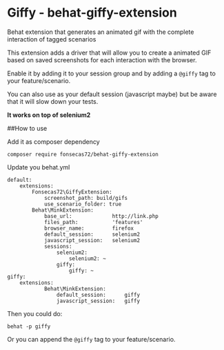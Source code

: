 # Giffy - behat-giffy-extension

Behat extension that generates an animated gif with the complete interaction of tagged scenarios

This extension adds a driver that will allow you  to create a animated GIF based on saved screenshots for each interaction with the browser.

Enable it by adding it to your session group and by adding a `@giffy` tag to your feature/scenario.

You can also use as your default session (javascript maybe) but be aware that it will slow down your tests.

**It works on top of selenium2**

##How to use

Add it as composer dependency

`composer require fonsecas72/behat-giffy-extension`

Update you behat.yml

```
default:
    extensions:
        Fonsecas72\GiffyExtension:
            screenshot_path: build/gifs
            use_scenario_folder: true
        Behat\MinkExtension:
            base_url:             http://link.php
            files_path:           'features'
            browser_name:         firefox
            default_session:      selenium2
            javascript_session:   selenium2
            sessions:
                selenium2:
                    selenium2: ~
                giffy:
                    giffy: ~
giffy:
    extensions:
            Behat\MinkExtension:
                default_session:      giffy
                javascript_session:   giffy
```

Then you could do:

`behat -p giffy`

Or you can append the `@giffy` tag to your feature/scenario.
